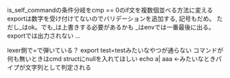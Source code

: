 is_self_commandの条件分岐をcmp == 0のif文を複数個並べる方法に変える
exportは数字を受け付けてないのでバリデーションを追加する, 記号もだめ。
ただし_はok。でも_は上書きする必要があるかも
_はenvでは一番最後に出る。exportでは出力されない ...

lexer側で=で弾いている？ export test=testみたいなやつが通らない
コマンドが何も無いときはcmd structにnullを入れてほしい
echo a| aaa ←みたいなときパイプが文字列として判定される
